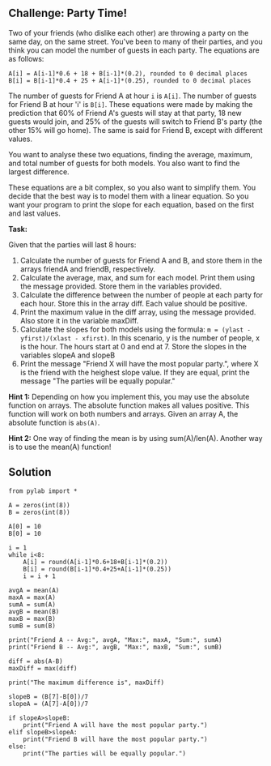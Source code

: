 ## Challenge: Party Time!


Two of your friends (who dislike each other) are throwing a party on the same day, on the same street. You've been to many of their parties, and you think you can model the number of guests in each party. The equations are as follows:

```
A[i] = A[i-1]*0.6 + 18 + B[i-1]*(0.2), rounded to 0 decimal places
B[i] = B[i-1]*0.4 + 25 + A[i-1]*(0.25), rounded to 0 decimal places
```

The number of guests for Friend A at hour `i` is `A[i]`. The number of guests for Friend B at hour 'i' is `B[i]`. These equations were made by making the prediction that 60% of Friend A's guests will stay at that party, 18 new guests would join, and 25% of the guests will switch to Friend B's party (the other 15% will go home). The same is said for Friend B, except with different values. 

You want to analyse these two equations, finding the average, maximum, and total number of guests for both models. You also want to find the largest difference. 

These equations are a bit complex, so you also want to simplify them. You decide that the best way is to model them with a linear equation. So you want your program to print the slope for each equation, based on the first and last values.

**Task:**

Given that the parties will last 8 hours:
1. Calculate the number of guests for Friend A and B, and store them in the arrays friendA and friendB, respectively.
2. Calculate the average, max, and sum for each model. Print them using the message provided. Store them in the variables provided. 
3. Calculate the difference between the number of people at each party for each hour. Store this in the array diff. Each value should be positive. 
4. Print the maximum value in the diff array, using the message provided. Also store it in the variable maxDiff.
5. Calculate the slopes for both models using the formula: `m = (ylast - yfirst)/(xlast - xfirst)`. In this scenario, y is the number of people, x is the hour. The hours start at 0 and end at 7. Store the slopes in the variables slopeA and slopeB
6. Print the message "Friend X will have the most popular party.", where X is the friend with the heighest slope value. If they are equal, print the message "The parties will be equally popular."


**Hint 1:** Depending on how you implement this, you may use the absolute function on arrays. The absolute function makes all values positive. This function will work on both numbers and arrays. Given an array A, the absolute function is `abs(A)`.

**Hint 2:** One way of finding the mean is by using sum(A)/len(A). Another way is to use the mean(A) function!



## Solution
```
from pylab import *

A = zeros(int(8))
B = zeros(int(8))

A[0] = 10
B[0] = 10

i = 1
while i<8:
    A[i] = round(A[i-1]*0.6+18+B[i-1]*(0.2))
    B[i] = round(B[i-1]*0.4+25+A[i-1]*(0.25))
    i = i + 1

avgA = mean(A)
maxA = max(A)
sumA = sum(A)
avgB = mean(B)
maxB = max(B)
sumB = sum(B)

print("Friend A -- Avg:", avgA, "Max:", maxA, "Sum:", sumA)
print("Friend B -- Avg:", avgB, "Max:", maxB, "Sum:", sumB)

diff = abs(A-B)
maxDiff = max(diff)

print("The maximum difference is", maxDiff)

slopeB = (B[7]-B[0])/7
slopeA = (A[7]-A[0])/7

if slopeA>slopeB:
    print("Friend A will have the most popular party.")
elif slopeB>slopeA:
    print("Friend B will have the most popular party.")
else:
    print("The parties will be equally popular.")
```
